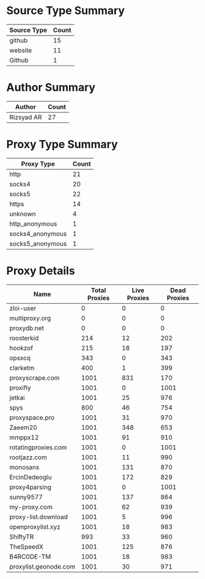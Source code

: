 # Source Type Summary

| Source Type | Count |
|-------------|-------|
| github | 15 |
| website | 11 |
| Github | 1 |


# Author Summary

| Author | Count |
|--------|-------|
| Rizsyad AR | 27 |


# Proxy Type Summary

| Proxy Type | Count |
|------------|-------|
| http | 21 |
| socks4 | 20 |
| socks5 | 22 |
| https | 14 |
| unknown | 4 |
| http_anonymous | 1 |
| socks4_anonymous | 1 |
| socks5_anonymous | 1 |


# Proxy Details

| Name | Total Proxies | Live Proxies | Dead Proxies |
|------|---------------|--------------|---------------|
| zloi-user | 0 | 0 | 0 |
| multiproxy.org | 0 | 0 | 0 |
| proxydb.net | 0 | 0 | 0 |
| roosterkid | 214 | 12 | 202 |
| hookzof | 215 | 18 | 197 |
| opsxcq | 343 | 0 | 343 |
| clarketm | 400 | 1 | 399 |
| proxyscrape.com | 1001 | 831 | 170 |
| proxifly | 1001 | 0 | 1001 |
| jetkai | 1001 | 25 | 976 |
| spys | 800 | 46 | 754 |
| proxyspace.pro | 1001 | 31 | 970 |
| Zaeem20 | 1001 | 348 | 653 |
| mmppx12 | 1001 | 91 | 910 |
| rotatingproxies.com | 1001 | 0 | 1001 |
| rootjazz.com | 1001 | 11 | 990 |
| monosans | 1001 | 131 | 870 |
| ErcinDedeoglu | 1001 | 172 | 829 |
| proxy4parsing | 1001 | 0 | 1001 |
| sunny9577 | 1001 | 137 | 864 |
| my-proxy.com | 1001 | 62 | 939 |
| proxy-list.download | 1001 | 5 | 996 |
| openproxylist.xyz | 1001 | 18 | 983 |
| ShiftyTR | 993 | 33 | 960 |
| TheSpeedX | 1001 | 125 | 876 |
| B4RC0DE-TM | 1001 | 18 | 983 |
| proxylist.geonode.com | 1001 | 30 | 971 |
